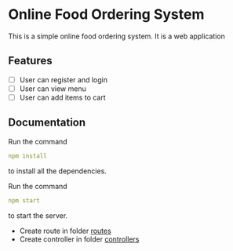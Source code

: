 # Online Food Ordering System

This is a simple online food ordering system. It is a web application

## Features

- [ ] User can register and login
- [ ] User can view menu
- [ ] User can add items to cart

## Documentation

Run the command

```yaml
npm install
```

to install all the dependencies.

Run the command

```yaml
npm start
```

to start the server.

- Create route in folder [routes](routes)
- Create controller in folder [controllers](controllers)
